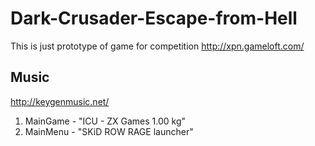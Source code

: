 # Dark-Crusader-Escape-from-Hell
This is just prototype of game for competition http://xpn.gameloft.com/

## Music
http://keygenmusic.net/
1. MainGame - "ICU - ZX Games 1.00 kg"
2. MainMenu - "SKiD ROW RAGE launcher"
